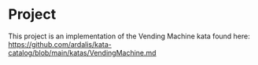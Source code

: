 # Project

This project is an implementation of the Vending Machine kata found here: https://github.com/ardalis/kata-catalog/blob/main/katas/VendingMachine.md



